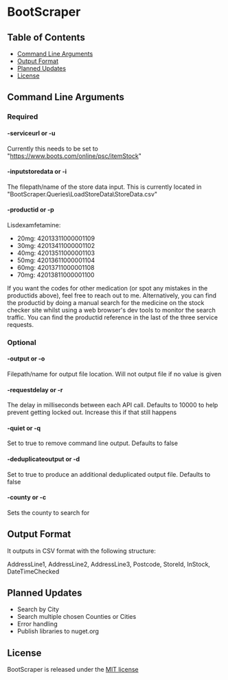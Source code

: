 # BootScraper

## Table of Contents
- [Command Line Arguments](#command-line-arguments)
- [Output Format](#output-format)
- [Planned Updates](#planned-updates)
- [License](#license)

## Command Line Arguments

### Required
#### -serviceurl or -u 
Currently this needs to be set to "https://www.boots.com/online/psc/itemStock"

#### -inputstoredata or -i
The filepath/name of the store data input. This is currently located in "BootScraper.Queries\LoadStoreData\StoreData.csv"

#### -productid or -p
Lisdexamfetamine:
- 20mg: 42013311000001109
- 30mg: 42013411000001102
- 40mg: 42013511000001103
- 50mg: 42013611000001104
- 60mg: 42013711000001108
- 70mg: 42013811000001100

If you want the codes for other medication (or spot any mistakes in the productids above), feel free to reach out to me. Alternatively, you can find the productid by doing a manual search for the medicine on the stock checker site whilst using a web browser's dev tools to monitor the search traffic. You can find the productid reference in the last of the three service requests.

### Optional
#### -output or -o
Filepath/name for output file location. Will not output file if no value is given

#### -requestdelay or -r
The delay in milliseconds between each API call. Defaults to 10000 to help prevent getting locked out. Increase this if that still happens

#### -quiet or -q
Set to true to remove command line output. Defaults to false

#### -deduplicateoutput or -d
Set to true to produce an additional deduplicated output file. Defaults to false

#### -county or -c 
Sets the county to search for

## Output Format
It outputs in CSV format with the following structure:

AddressLine1, AddressLine2, AddressLine3, Postcode, StoreId, InStock, DateTimeChecked

## Planned Updates

- Search by City
- Search multiple chosen Counties or Cities
- Error handling
- Publish libraries to nuget.org

## License
BootScraper is released under the [MIT license](https://github.com/LewcasThunder/BootScraper/blob/master/LICENSE)